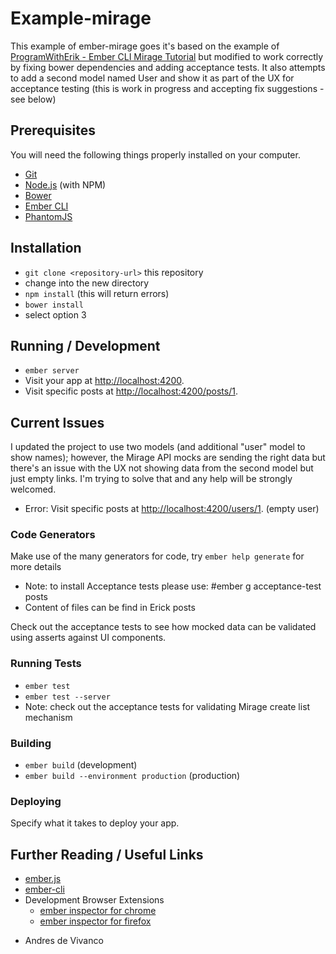 # Example-mirage

This example of ember-mirage goes it's based on the example of [ProgramWithErik - Ember CLI Mirage Tutorial](/Users/Andres/Code/ember-mirage-example/app/controllers/application.js) but modified to work correctly by fixing bower dependencies and adding acceptance tests.  It also attempts to add a second model named User and show it as part of the UX for acceptance testing (this is work in progress and accepting fix suggestions - see below)

## Prerequisites

You will need the following things properly installed on your computer.

* [Git](http://git-scm.com/)
* [Node.js](http://nodejs.org/) (with NPM)
* [Bower](http://bower.io/)
* [Ember CLI](http://www.ember-cli.com/)
* [PhantomJS](http://phantomjs.org/)

## Installation

* `git clone <repository-url>` this repository
* change into the new directory
* `npm install`   (this will return errors)
* `bower install`
*  select option 3

## Running / Development

* `ember server`
* Visit your app at [http://localhost:4200](http://localhost:4200).
* Visit specific posts at [http://localhost:4200/posts/1](http://localhost:4200/posts/1).


## Current Issues

I updated the project to use two models (and additional "user" model to show names); however, the Mirage API mocks are sending the right data but there's an issue with the UX not showing data from the second model but just empty links.  I'm trying to solve that and any help will be strongly welcomed. 

* Error:  Visit specific posts at [http://localhost:4200/users/1](http://localhost:4200/users/1). (empty user)


### Code Generators

Make use of the many generators for code, try `ember help generate` for more details
* Note:  to install Acceptance tests please use:   #ember g acceptance-test posts
* Content of files can be find in Erick posts

Check out the acceptance tests to see how mocked data can be validated using asserts against UI components.

### Running Tests

* `ember test`
* `ember test --server`
*  Note:  check out the acceptance tests for validating Mirage create list mechanism

### Building

* `ember build` (development)
* `ember build --environment production` (production)

### Deploying

Specify what it takes to deploy your app.

## Further Reading / Useful Links

* [ember.js](http://emberjs.com/)
* [ember-cli](http://www.ember-cli.com/)
* Development Browser Extensions
  * [ember inspector for chrome](https://chrome.google.com/webstore/detail/ember-inspector/bmdblncegkenkacieihfhpjfppoconhi)
  * [ember inspector for firefox](https://addons.mozilla.org/en-US/firefox/addon/ember-inspector/)
  
- Andres de Vivanco

